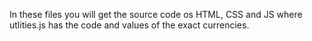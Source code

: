 In these files you will get the source code os HTML, CSS and JS where utlities.js has the code and values of the exact currencies.
